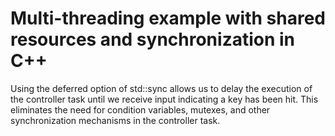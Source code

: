 # Multi-threading example with shared resources and synchronization in C++

Using the deferred option of std::sync allows us to delay the execution of the controller task until we receive input indicating a key has been hit. 
This eliminates the need for condition variables, mutexes, and other synchronization mechanisms in the controller task.
